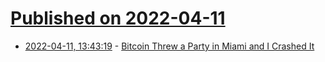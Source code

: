 # [Published on 2022-04-11](index.md)

* [2022-04-11, 13:43:19](https://news.ycombinator.com/item?id=30988557) - [Bitcoin Threw a Party in Miami and I Crashed It](https://www.thedailybeast.com/inside-the-bitcoin-conference-2022-miami-party-scene)
